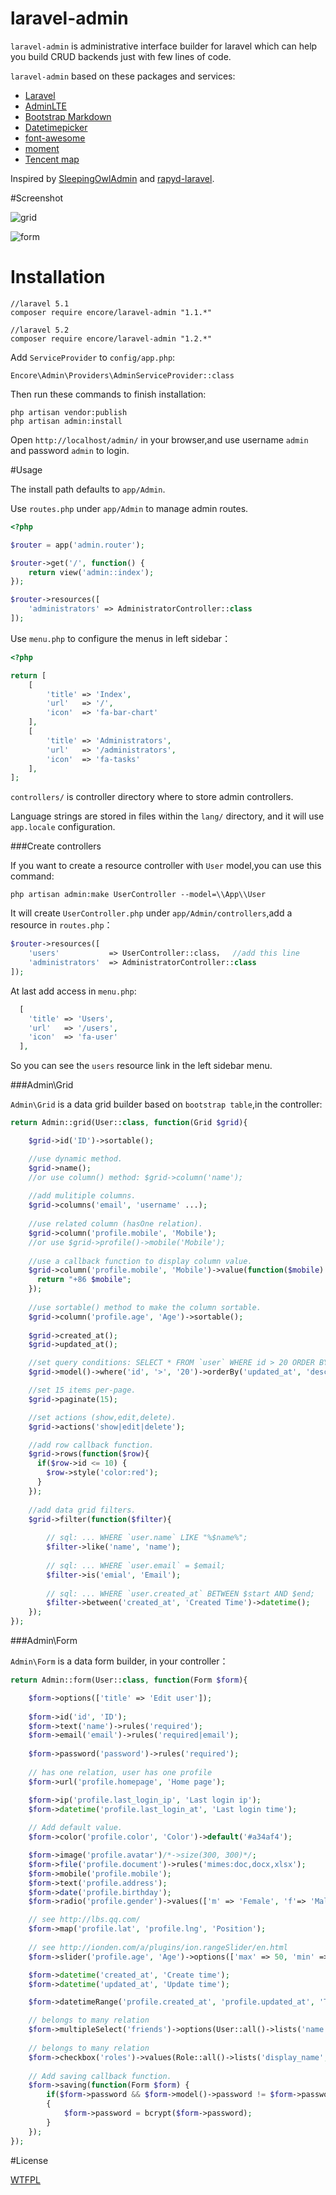 # laravel-admin

`laravel-admin` is administrative interface builder for laravel which can help you build CRUD backends just with few lines of code.

`laravel-admin` based on these packages and services:

+ [Laravel](https://laravel.com/)
+ [AdminLTE](https://almsaeedstudio.com/)
+ [Bootstrap Markdown](http://toopay.github.io/bootstrap-markdown/)
+ [Datetimepicker](http://eonasdan.github.io/bootstrap-datetimepicker/)
+ [font-awesome](http://fontawesome.io)
+ [moment](http://momentjs.com/)
+ [Tencent map](http://lbs.qq.com/)

Inspired by [SleepingOwlAdmin](https://github.com/sleeping-owl/admin) and [rapyd-laravel](https://github.com/zofe/rapyd-laravel).

#Screenshot

![grid](https://cloud.githubusercontent.com/assets/1479100/12708148/6c4aa9fe-c8d7-11e5-94e4-c8105375a564.png)

![form](https://cloud.githubusercontent.com/assets/1479100/12708198/fc6725a8-c8d7-11e5-876f-5c4f00ded0ff.png)

# Installation

```
//laravel 5.1
composer require encore/laravel-admin "1.1.*"

//laravel 5.2
composer require encore/laravel-admin "1.2.*"
```

Add `ServiceProvider` to `config/app.php`:

```
Encore\Admin\Providers\AdminServiceProvider::class
```

Then run these commands to finish installation:

```
php artisan vendor:publish
php artisan admin:install
```

Open `http://localhost/admin/` in your browser,and use username `admin` and password `admin` to login.

#Usage

The install path defaults to `app/Admin`.

Use `routes.php` under `app/Admin` to manage admin routes.

```php
<?php

$router = app('admin.router');

$router->get('/', function() {
    return view('admin::index');
});

$router->resources([
    'administrators' => AdministratorController::class
]);
```

Use `menu.php` to configure the menus in left sidebar：
```php
<?php

return [
    [
        'title' => 'Index',
        'url'   => '/',
        'icon'  => 'fa-bar-chart'
    ],
    [
        'title' => 'Administrators',
        'url'   => '/administrators',
        'icon'  => 'fa-tasks'
    ],
];
```

`controllers/` is controller directory where to store admin controllers.

Language strings are stored in files within the `lang/` directory, and it will use `app.locale` configuration.

###Create controllers

If you want to create a resource controller with `User` model,you can use this command:
```
php artisan admin:make UserController --model=\\App\\User
```

It will create `UserController.php` under `app/Admin/controllers`,add a resource in `routes.php`：
```php
$router->resources([
    'users'           => UserController::class，  //add this line
    'administrators'  => AdministratorController::class
]);
```

At last add access in `menu.php`:

```php
  [
    'title' => 'Users',
    'url'   => '/users',
    'icon'  => 'fa-user'
  ],
```

So you can see the `users` resource link in the left sidebar menu.

###Admin\Grid

`Admin\Grid` is a data grid builder based on `bootstrap table`,in the controller:

```php
return Admin::grid(User::class, function(Grid $grid){

    $grid->id('ID')->sortable();

    //use dynamic method.
    $grid->name();
    //or use column() method: $grid->column('name');
    
    //add mulitiple columns.
    $grid->columns('email', 'username' ...);
    
    //use related column (hasOne relation).
    $grid->column('profile.mobile', 'Mobile');
    //or use $grid->profile()->mobile('Mobile');
    
    //use a callback function to display column value.
    $grid->column('profile.mobile', 'Mobile')->value(function($mobile) {
      return "+86 $mobile";
    });
    
    //use sortable() method to make the column sortable.
    $grid->column('profile.age', 'Age')->sortable();
    
    $grid->created_at();
    $grid->updated_at();

    //set query conditions: SELECT * FROM `user` WHERE id > 20 ORDER BY updated_at DESC;
    $grid->model()->where('id', '>', '20')->orderBy('updated_at', 'desc');

    //set 15 items per-page.
    $grid->paginate(15);

    //set actions (show,edit,delete).
    $grid->actions('show|edit|delete');

    //add row callback function.
    $grid->rows(function($row){
      if($row->id <= 10) {
        $row->style('color:red');
      }
    });
    
    //add data grid filters.
    $grid->filter(function($filter){
    
        // sql: ... WHERE `user.name` LIKE "%$name%";
        $filter->like('name', 'name');
        
        // sql: ... WHERE `user.email` = $email;
        $filter->is('emial', 'Email');
        
        // sql: ... WHERE `user.created_at` BETWEEN $start AND $end;
        $filter->between('created_at', 'Created Time')->datetime();
    });
});

```

###Admin\Form

`Admin\Form` is a data form builder, in your controller：

```php
return Admin::form(User::class, function(Form $form){

    $form->options(['title' => 'Edit user']);
    
    $form->id('id', 'ID');
    $form->text('name')->rules('required');
    $form->email('email')->rules('required|email');
    
    $form->password('password')->rules('required');
    
    // has one relation, user has one profile
    $form->url('profile.homepage', 'Home page');

    $form->ip('profile.last_login_ip', 'Last login ip');
    $form->datetime('profile.last_login_at', 'Last login time');
    
    // Add default value.
    $form->color('profile.color', 'Color')->default('#a34af4');

    $form->image('profile.avatar')/*->size(300, 300)*/;
    $form->file('profile.document')->rules('mimes:doc,docx,xlsx');
    $form->mobile('profile.mobile');
    $form->text('profile.address');
    $form->date('profile.birthday');
    $form->radio('profile.gender')->values(['m' => 'Female', 'f'=> 'Male'])->default('m');

    // see http://lbs.qq.com/
    $form->map('profile.lat', 'profile.lng', 'Position');
    
    // see http://ionden.com/a/plugins/ion.rangeSlider/en.html
    $form->slider('profile.age', 'Age')->options(['max' => 50, 'min' => 20, 'step' => 1, 'postfix' => 'years old']);

    $form->datetime('created_at', 'Create time');
    $form->datetime('updated_at', 'Update time');

    $form->datetimeRange('profile.created_at', 'profile.updated_at', 'Time line');

    // belongs to many relation
    $form->multipleSelect('friends')->options(User::all()->lists('name', 'id'));
    
    // belongs to many relation
    $form->checkbox('roles')->values(Role::all()->lists('display_name', 'id'));
    
    // Add saving callback function.
    $form->saving(function(Form $form) {
        if($form->password && $form->model()->password != $form->password)
        {
            $form->password = bcrypt($form->password);
        }
    });
});
```

#License

[WTFPL](http://www.wtfpl.net/)
